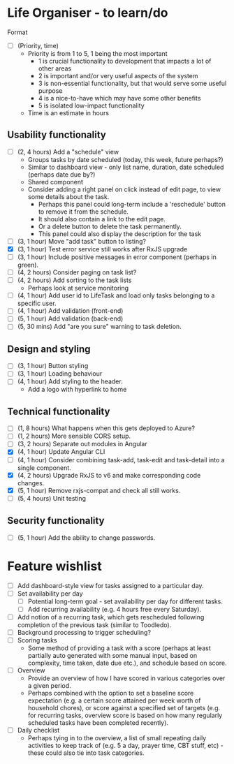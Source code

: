 # Life Organiser - to learn/do

Format 
- [ ] (Priority, time)
	- Priority is from 1 to 5, 1 being the most important
		- 1 is crucial functionality to development that impacts a lot of other areas
		- 2 is important and/or very useful aspects of the system
		- 3 is non-essential functionality, but that would serve some useful purpose
		- 4 is a nice-to-have which may have some other benefits
		- 5 is isolated low-impact functionality
	- Time is an estimate in hours

## Usability functionality

- [ ] (2, 4 hours) Add a "schedule" view
	- Groups tasks by date scheduled (today, this week, future perhaps?)
	- Similar to dashboard view - only list name, duration, date scheduled (perhaps date due by?)
	- Shared component
	- Consider adding a right panel on click instead of edit page, to view some details about the task.
		- Perhaps this panel could long-term include a 'reschedule' button to remove it from the schedule.
		- It should also contain a link to the edit page.
		- Or a delete button to delete the task permanently.
		- This panel could also display the description for the task
- [ ] (3, 1 hour) Move "add task" button to listing?
- [X] (3, 1 hour) Test error service still works after RxJS upgrade
- [ ] (3, 1 hour) Include positive messages in error component (perhaps in green).
- [ ] (4, 2 hours) Consider paging on task list?
- [ ] (4, 2 hours) Add sorting to the task lists
	- Perhaps look at service monitoring
- [ ] (4, 1 hour) Add user id to LifeTask and load only tasks belonging to a specific user.
- [ ] (4, 1 hour) Add validation (front-end)
- [ ] (5, 1 hour) Add validation (back-end)
- [ ] (5, 30 mins) Add "are you sure" warning to task deletion.

## Design and styling

- [ ] (3, 1 hour) Button styling
- [ ] (3, 1 hour) Loading behaviour
- [ ] (4, 1 hour) Add styling to the header.
	- Add a logo with hyperlink to home

## Technical functionality

- [ ] (1, 8 hours) What happens when this gets deployed to Azure?
- [ ] (1, 2 hours) More sensible CORS setup.
- [ ] (3, 2 hours) Separate out modules in Angular
- [X] (4, 1 hour) Update Angular CLI
- [ ] (4, 1 hour) Consider combining task-add, task-edit and task-detail into a single component.
- [X] (4, 2 hours) Upgrade RxJS to v6 and make corresponding code changes.
- [X] (5, 1 hour) Remove rxjs-compat and check all still works.
- [ ] (5, 4 hours) Unit testing

## Security functionality

- [ ] (5, 1 hour) Add the ability to change passwords.

# Feature wishlist

- [ ] Add dashboard-style view for tasks assigned to a particular day.
- [ ] Set availability per day
	- [ ] Potential long-term goal - set availability per day for different tasks.
	- [ ] Add recurring availability (e.g. 4 hours free every Saturday).
- [ ] Add notion of a recurring task, which gets rescheduled following completion of the previous task (similar to Toodledo).
- [ ] Background processing to trigger scheduling?
- [ ] Scoring tasks
	- Some method of providing a task with a score (perhaps at least partially auto generated with some manual input, based on complexity, time taken, date due etc.), and schedule based on score.
- [ ] Overview
	- Provide an overview of how I have scored in various categories over a given period. 
	- Perhaps combined with the option to set a baseline score expectation (e.g. a certain score attained per week worth of household chores), or score against a specified set of targets (e.g. for recurring tasks, overview score is based on how many regularly scheduled tasks have been completed recently).
- [ ] Daily checklist
	- Perhaps tying in to the overview, a list of small repeating daily activities to keep track of (e.g. 5 a day, prayer time, CBT stuff, etc) - these could also tie into task categories.
